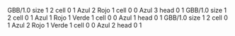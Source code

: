 <gs-board without-header> GBB/1.0
size 1 2
cell 0 1 Azul 2 Rojo 1 
cell 0 0 Azul 3 
head 0 1
 </gs-board>
<gs-board without-header> GBB/1.0
size 1 2
cell 0 1 Azul 1 Rojo 1 Verde 1 
cell 0 0 Azul 1 
head 0 1
 </gs-board>
<gs-board without-header> GBB/1.0
size 1 2
cell 0 1 Azul 2 Rojo 1 Verde 1 
cell 0 0 Azul 2 
head 0 1 </gs-board>